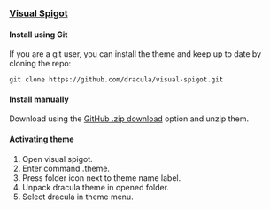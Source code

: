 ### [Visual Spigot](https://www.spigotmc.org/resources/visual-spigot.87912/)

#### Install using Git

If you are a git user, you can install the theme and keep up to date by cloning the repo:

    git clone https://github.com/dracula/visual-spigot.git

#### Install manually

Download using the [GitHub .zip download](https://github.com/dracula/visual-spigot/archive/master.zip) option and unzip them.

#### Activating theme

1. Open visual spigot.
2. Enter command .theme.
3. Press folder icon next to theme name label.
5. Unpack dracula theme in opened folder.
4. Select dracula in theme menu.
